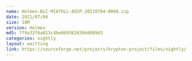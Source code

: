 ```yaml
---
name: Holmes-BLC-MIATOLL-AOSP-20210704-0808.zip
date: 2021/07/04
size: 18M
version: Holmes
md5: 7f9a32f6a013c4be069362d394d089d3
categories: nightly
layout: waitting
link: https://sourceforge.net/projects/krypton-project/files/nightly/
---
```

